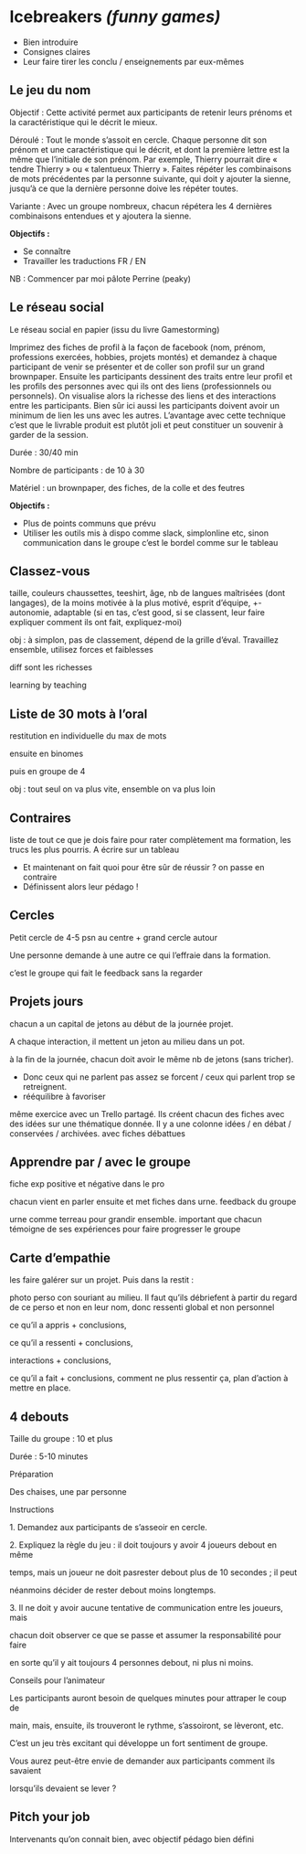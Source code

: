 # Icebreakers _(funny games)_

- Bien introduire
- Consignes claires
- Leur faire tirer les conclu / enseignements par eux-mêmes

## Le jeu du nom

Objectif : Cette activité permet aux participants de retenir leurs
prénoms et la caractéristique qui le décrit le mieux.

Déroulé : Tout le monde s’assoit en cercle. Chaque personne dit son
prénom et une caractéristique qui le décrit, et dont la première lettre
est la même que l’initiale de son prénom. Par exemple, Thierry pourrait
dire « tendre Thierry » ou « talentueux Thierry ». Faites répéter les
combinaisons de mots précédentes par la personne suivante, qui doit y
ajouter la sienne, jusqu’à ce que la dernière personne doive les répéter
toutes.

Variante : Avec un groupe nombreux, chacun répétera les 4 dernières
combinaisons entendues et y ajoutera la sienne.

**Objectifs :**

- Se connaître
- Travailler les traductions FR / EN

NB : Commencer par moi pâlote Perrine (peaky)

## Le réseau social

Le réseau social en papier (issu du livre Gamestorming)

Imprimez des fiches de profil à la façon de facebook (nom, prénom,
professions exercées, hobbies, projets montés) et demandez à chaque
participant de venir se présenter et de coller son profil sur un grand
brownpaper. Ensuite les participants dessinent des traits entre leur
profil et les profils des personnes avec qui ils ont des liens
(professionnels ou personnels). On visualise alors la richesse des liens
et des interactions entre les participants. Bien sûr ici aussi les
participants doivent avoir un minimum de lien les uns avec les autres.
L’avantage avec cette technique c’est que le livrable produit est plutôt
joli et peut constituer un souvenir à garder de la session.

Durée : 30/40 min

Nombre de participants : de 10 à 30

Matériel : un brownpaper, des fiches, de la colle et des feutres

**Objectifs :**

- Plus de points communs que prévu
- Utiliser les outils mis à dispo comme slack, simplonline etc,
sinon communication dans le groupe c’est le bordel comme sur le tableau

## Classez-vous

taille, couleurs chaussettes, teeshirt, âge, nb de langues maîtrisées
(dont langages), de la moins motivée à la plus motivé, esprit d’équipe,
+- autonomie, adaptable (si en tas, c’est good, si se classent, leur
faire expliquer comment ils ont fait, expliquez-moi)

obj : à simplon, pas de classement, dépend de la grille d’éval.
Travaillez ensemble, utilisez forces et faiblesses

diff sont les richesses

learning by teaching

## Liste de 30 mots à l’oral

restitution en individuelle du max de mots

ensuite en binomes

puis en groupe de 4

obj : tout seul on va plus vite, ensemble on va plus loin

## Contraires

liste de tout ce que je dois faire pour rater complètement ma formation,
les trucs les plus pourris. A écrire sur un tableau

- Et maintenant on fait quoi pour être sûr de réussir ? on passe en contraire
- Définissent alors leur pédago !

## Cercles

Petit cercle de 4-5 psn au centre + grand cercle autour

Une personne demande à une autre ce qui l’effraie dans la formation.

c’est le groupe qui fait le feedback sans la regarder

## Projets jours

chacun a un capital de jetons au début de la journée projet.

A chaque interaction, il mettent un jeton au milieu dans un pot.

à la fin de la journée, chacun doit avoir le même nb de jetons (sans
tricher).

- Donc ceux qui ne parlent pas assez se forcent / ceux qui parlent trop se retreignent.
- rééquilibre à favoriser

même exercice avec un Trello partagé. Ils créent chacun des fiches avec
des idées sur une thématique donnée. Il y a une colonne idées / en débat
/ conservées / archivées. avec fiches débattues

## Apprendre par / avec le groupe

fiche exp positive et négative dans le pro

chacun vient en parler ensuite et met fiches dans urne. feedback du
groupe

urne comme terreau pour grandir ensemble. important que chacun témoigne
de ses expériences pour faire progresser le groupe

## Carte d’empathie

les faire galérer sur un projet. Puis dans la restit :

photo perso con souriant au milieu. Il faut qu’ils débriefent à partir
du regard de ce perso et non en leur nom, donc ressenti global et non
personnel

ce qu’il a appris + conclusions,

ce qu’il a ressenti + conclusions,

interactions + conclusions,

ce qu’il a fait + conclusions, comment ne plus ressentir ça, plan
d’action à mettre en place.

## 4 debouts

Taille du groupe : 10 et plus

Durée : 5-10 minutes

Préparation

Des chaises, une par personne

Instructions

1\. Demandez aux participants de s’asseoir en cercle.

2\. Expliquez la règle du jeu : il doit toujours y avoir 4 joueurs debout
en même

temps, mais un joueur ne doit pasrester debout plus de 10 secondes ; il
peut

néanmoins décider de rester debout moins longtemps.

3\. Il ne doit y avoir aucune tentative de communication entre les
joueurs, mais

chacun doit observer ce que se passe et assumer la responsabilité pour
faire

en sorte qu’il y ait toujours 4 personnes debout, ni plus ni moins.

Conseils pour l’animateur

Les participants auront besoin de quelques minutes pour attraper le coup
de

main, mais, ensuite, ils trouveront le rythme, s’assoiront, se lèveront,
etc.

C’est un jeu très excitant qui développe un fort sentiment de groupe.

Vous aurez peut-être envie de demander aux participants comment ils
savaient

lorsqu’ils devaient se lever ?

## Pitch your job

Intervenants qu’on connait bien, avec objectif pédago bien défini
